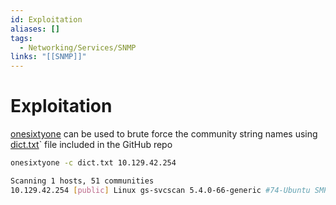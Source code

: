 ```yaml
---
id: Exploitation
aliases: []
tags:
  - Networking/Services/SNMP
links: "[[SNMP]]"
---
```


# Exploitation

[onesixtyone](https://github.com/trailofbits/onesixtyone) can be used to brute
force the community string names using [dict.txt](https://github.com/trailofbits/onesixtyone/blob/master/dict.txt)`
file included in the GitHub repo

```sh
onesixtyone -c dict.txt 10.129.42.254

Scanning 1 hosts, 51 communities
10.129.42.254 [public] Linux gs-svcscan 5.4.0-66-generic #74-Ubuntu SMP Wed Jan 27 22:54:38 UTC 2021 x86_64
```
